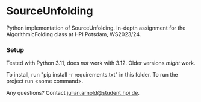 # SourceUnfolding
Python implementation of SourceUnfolding.
In-depth assignment for the AlgorithmicFolding class at HPI Potsdam, WS2023/24.


### Setup
Tested with Python 3.11, does *not* work with 3.12. Older versions *might* work.

To install, run "pip install -r requirements.txt" in this folder.
To run the project run \<some command\>.

Any questions? Contact julian.arnold@student.hpi.de.
